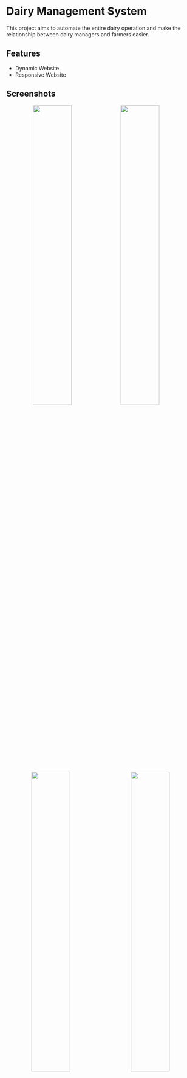 
# Dairy Management System

This project aims to automate the entire dairy operation and make
            the relationship between dairy managers and farmers easier.


## Features

- Dynamic Website
- Responsive Website


## Screenshots

<p align="center">
  <img alt="" src="https://user-images.githubusercontent.com/83179192/209686674-d7826ad0-ace3-4a91-a8d4-3e2273f08441.png" width="45%">
  <img alt="" src="https://user-images.githubusercontent.com/83179192/209686985-522db882-0b13-46b5-9bea-353b7de21560.png" width="45%">
  &nbsp; &nbsp; &nbsp; &nbsp;
  <img alt="" src="https://user-images.githubusercontent.com/83179192/209687071-fee2885c-1a04-4f7e-81e7-50d8ec4a8321.png" width="45%">
  &nbsp; &nbsp; &nbsp; &nbsp; 
  <img alt="" src="https://user-images.githubusercontent.com/83179192/209687177-7e160057-b234-40e3-8c71-57125b4e5889.png" width="45%">
  &nbsp; &nbsp; &nbsp; &nbsp; 

</p>







